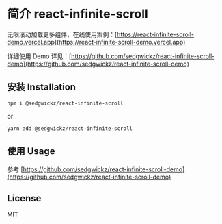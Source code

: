 # 简介 react-infinite-scroll

无限滚动加载更多组件，在线使用案例：[https://react-infinite-scroll-demo.vercel.app](https://react-infinite-scroll-demo.vercel.app)

详细使用 Demo 详见：[https://github.com/sedgwickz/react-infinite-scroll-demo](https://github.com/sedgwickz/react-infinite-scroll-demo)

## 安装 Installation

`npm i @sedgwickz/react-infinite-scroll`

or

`yarn add @sedgwickz/react-infinite-scroll`

## 使用 Usage

参考 [https://github.com/sedgwickz/react-infinite-scroll-demo](https://github.com/sedgwickz/react-infinite-scroll-demo)

## License

MIT
